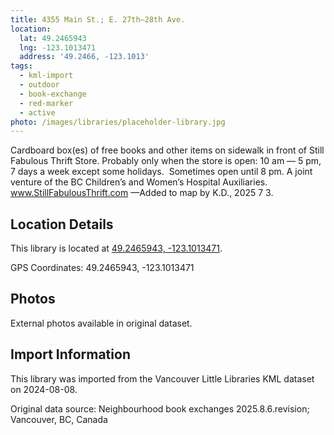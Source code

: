 ```yaml
---
title: 4355 Main St.; E. 27th—28th Ave.
location:
  lat: 49.2465943
  lng: -123.1013471
  address: '49.2466, -123.1013'
tags:
  - kml-import
  - outdoor
  - book-exchange
  - red-marker
  - active
photo: /images/libraries/placeholder-library.jpg
---
```

Cardboard box(es) of free books and other items on sidewalk in front of Still Fabulous Thrift Store. 
Probably only when the store is open:
10 am — 5 pm, 7 days a week except some holidays.  Sometimes open until 8 pm.
A joint venture of the BC Children’s and 
Women’s Hospital Auxiliaries.
www.StillFabulousThrift.com 
—Added to map by K.D., 2025 7 3.

## Location Details

This library is located at [49.2465943, -123.1013471](https://www.google.com/maps?q=49.2465943,-123.1013471).

GPS Coordinates: 49.2465943, -123.1013471

## Photos

External photos available in original dataset.

## Import Information

This library was imported from the Vancouver Little Libraries KML dataset on 2024-08-08.

Original data source: Neighbourhood book exchanges 2025.8.6.revision; Vancouver, BC, Canada
